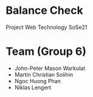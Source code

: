 # Balance Check
Project Web Technology SoSe21

# Team (Group 6)
- John-Peter Mason Warkulat
- Martin Christian Solihin
- Ngoc Huong Phan
- Niklas Lengert
